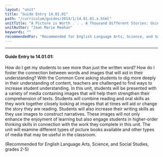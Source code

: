 ```yaml
---
layout: "unit"
title: "Guide Entry 14.01.01"
path: "/curriculum/guides/2014/1/14.01.01.x.html"
unitTitle: "A Picture is Worth . . . A Thousand Different Stories: Using Visual Media to Engage the Imagination and Enhance Skills for Analyzing and Synthesizing Information"
unitAuthor: "Joan Marie Meehan"
keywords: ""
recommendedFor: "Recommended for English Language Arts, Science, and Social Studies, grades 2-5"
---
```

<body>
<hr/>
 <h4>
  Guide Entry to 14.01.01:
 </h4>
 <p>
  How do I get my students to see more than just the written word? How do I foster the connection between words and images that will aid in their understanding? With the Common Core asking students to dig more deeply in their understanding of content, teachers are challenged to find ways to increase student understanding. In this unit, students will be presented with a variety of media containing images that will help them strengthen their comprehension of texts. Students will combine reading and oral skills as they work together closely looking at images that at times will aid or change the story they are reading. Students will also increase their writing skills as they use images to construct narratives. These images will not only enhance the enjoyment of learning but also engage students in higher-order thinking skills in connection with the work they complete in this unit. The unit will examine different types of picture books available and other types of media that may be useful in the classroom.
 </p>
<p>
  (Recommended for English Language Arts, Science, and Social Studies, grades 2-5)
 </p>



</body>